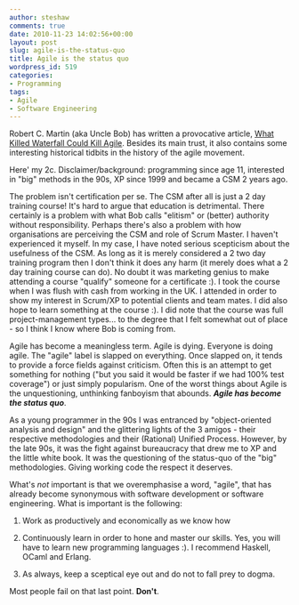 ```yaml
---
author: steshaw
comments: true
date: 2010-11-23 14:02:56+00:00
layout: post
slug: agile-is-the-status-quo
title: Agile is the status quo
wordpress_id: 519
categories:
- Programming
tags:
- Agile
- Software Engineering
---
```


Robert C. Martin (aka Uncle Bob) has written a provocative article, [What Killed Waterfall Could Kill Agile](http://cleancoder.posterous.com/what-killed-waterfall-could-kill-agile). Besides its main trust, it also contains some interesting historical tidbits in the history of the agile movement.

Here' my 2c. Disclaimer/background: programming since age 11, interested in "big" methods in the 90s, XP since 1999 and became a CSM 2 years ago.

The problem isn't certification per se. The CSM after all is just a 2 day training course! It's hard to argue that education is detrimental. There certainly is a problem with what Bob calls "elitism" or (better) authority without responsibility. Perhaps there's also a problem with how organisations are perceiving the CSM and role of Scrum Master. I haven't experienced it myself. In my case, I have noted serious scepticism about the usefulness of the CSM. As long as it is merely considered a 2 two day training program then I don't think it does any harm (it merely does what a 2 day training course can do). No doubt it was marketing genius to make attending a course "qualify" someone for a certificate :). I took the course when I was flush with cash from working in the UK. I attended in order to show my interest in Scrum/XP to potential clients and team mates. I did also hope to learn something at the course :). I did note that the course was full project-management types... to the degree that I felt somewhat out of place - so I think I know where Bob is coming from.

Agile has become a meaningless term. Agile is dying. Everyone is doing agile. The "agile" label is slapped on everything. Once slapped on, it tends to provide a force fields against criticism. Often this is an attempt to get something for nothing ("but you said it would be faster if we had 100% test coverage") or just simply popularism. One of the worst things about Agile is the unquestioning, unthinking fanboyism that abounds. **_Agile has become the status quo_**.

As a young programmer in the 90s I was entranced by "object-oriented analysis and design" and the glittering lights of the 3 amigos - their respective methodologies and their (Rational) Unified Process. However, by the late 90s, it was the fight against bureaucracy that drew me to XP and the little white book. It was the questioning of the status-quo of the "big" methodologies. Giving working code the respect it deserves.

What's _not_ important is that we overemphasise a word, "agile", that has already become synonymous with software development or software engineering. What is important is the following:




	
  1. Work as productively and economically as we know how

	
  2. Continuously learn in order to hone and master our skills. Yes, you will have to learn new programming languages :). I recommend Haskell, OCaml and Erlang.

	
  3. As always, keep a sceptical eye out and do not to fall prey to dogma.



Most people fail on that last point. **Don't**.
